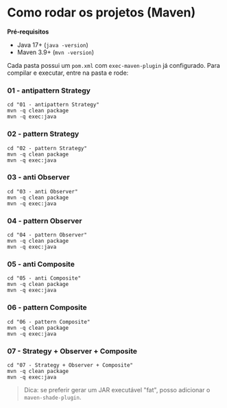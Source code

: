 # Como rodar os projetos (Maven)

**Pré‑requisitos**
- Java 17+ (`java -version`)
- Maven 3.9+ (`mvn -version`)

Cada pasta possui um `pom.xml` com `exec-maven-plugin` já configurado.
Para compilar e executar, entre na pasta e rode:

### 01 - antipattern Strategy
```
cd "01 - antipattern Strategy"
mvn -q clean package
mvn -q exec:java
```
### 02 - pattern Strategy
```
cd "02 - pattern Strategy"
mvn -q clean package
mvn -q exec:java
```
### 03 - anti Observer
```
cd "03 - anti Observer"
mvn -q clean package
mvn -q exec:java
```
### 04 - pattern Observer
```
cd "04 - pattern Observer"
mvn -q clean package
mvn -q exec:java
```
### 05 - anti Composite
```
cd "05 - anti Composite"
mvn -q clean package
mvn -q exec:java
```
### 06 - pattern Composite
```
cd "06 - pattern Composite"
mvn -q clean package
mvn -q exec:java
```
### 07 - Strategy + Observer + Composite
```
cd "07 - Strategy + Observer + Composite"
mvn -q clean package
mvn -q exec:java
```

> Dica: se preferir gerar um JAR executável "fat", posso adicionar o `maven-shade-plugin`.
